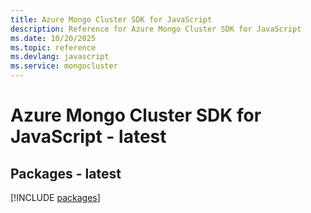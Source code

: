 ```yaml
---
title: Azure Mongo Cluster SDK for JavaScript
description: Reference for Azure Mongo Cluster SDK for JavaScript
ms.date: 10/20/2025
ms.topic: reference
ms.devlang: javascript
ms.service: mongocluster
---
```

# Azure Mongo Cluster SDK for JavaScript - latest
## Packages - latest
[!INCLUDE [packages](mongo-cluster-index.md)]